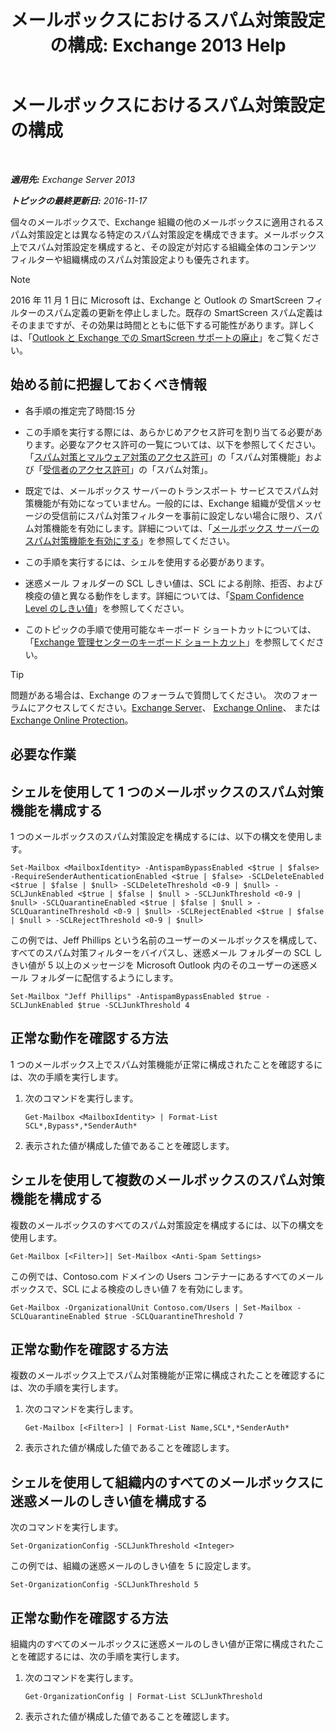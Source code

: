 ﻿---
title: 'メールボックスにおけるスパム対策設定の構成: Exchange 2013 Help'
TOCTitle: メールボックスにおけるスパム対策設定の構成
ms:assetid: 868d7fd8-e817-46ba-9b67-edf2f50b9494
ms:mtpsurl: https://technet.microsoft.com/ja-jp/library/Bb123559(v=EXCHG.150)
ms:contentKeyID: 49896344
ms.date: 04/24/2018
mtps_version: v=EXCHG.150
ms.translationtype: HT
---

# メールボックスにおけるスパム対策設定の構成

 

_**適用先:** Exchange Server 2013_

_**トピックの最終更新日:** 2016-11-17_

個々のメールボックスで、Exchange 組織の他のメールボックスに適用されるスパム対策設定とは異なる特定のスパム対策設定を構成できます。メールボックス上でスパム対策設定を構成すると、その設定が対応する組織全体のコンテンツ フィルターや組織構成のスパム対策設定よりも優先されます。


> [!NOTE]
> 2016 年 11 月 1 日に Microsoft は、Exchange と Outlook の SmartScreen フィルターのスパム定義の更新を停止しました。既存の SmartScreen スパム定義はそのままですが、その効果は時間とともに低下する可能性があります。詳しくは、「<A href="https://go.microsoft.com/fwlink/p/?linkid=835894">Outlook と Exchange での SmartScreen サポートの廃止</A>」をご覧ください。



## 始める前に把握しておくべき情報

  - 各手順の推定完了時間:15 分

  - この手順を実行する際には、あらかじめアクセス許可を割り当てる必要があります。必要なアクセス許可の一覧については、以下を参照してください。「[スパム対策とマルウェア対策のアクセス許可](anti-spam-and-anti-malware-permissions-exchange-2013-help.md)」の「スパム対策機能」および「[受信者のアクセス許可](recipients-permissions-exchange-2013-help.md)」の「スパム対策」。

  - 既定では、メールボックス サーバーのトランスポート サービスでスパム対策機能が有効になっていません。一般的には、Exchange 組織が受信メッセージの受信前にスパム対策フィルターを事前に設定しない場合に限り、スパム対策機能を有効にします。詳細については、「[メールボックス サーバーのスパム対策機能を有効にする](enable-anti-spam-functionality-on-mailbox-servers-exchange-2013-help.md)」を参照してください。

  - この手順を実行するには、シェルを使用する必要があります。

  - 迷惑メール フォルダーの SCL しきい値は、SCL による削除、拒否、および検疫の値と異なる動作をします。詳細については、「[Spam Confidence Level のしきい値](spam-confidence-level-threshold-exchange-2013-help.md)」を参照してください。

  - このトピックの手順で使用可能なキーボード ショートカットについては、「[Exchange 管理センターのキーボード ショートカット](keyboard-shortcuts-in-the-exchange-admin-center-exchange-online-protection-help.md)」を参照してください。


> [!TIP]
> 問題がある場合は、Exchange のフォーラムで質問してください。 次のフォーラムにアクセスしてください。<A href="https://go.microsoft.com/fwlink/p/?linkid=60612">Exchange Server</A>、 <A href="https://go.microsoft.com/fwlink/p/?linkid=267542">Exchange Online</A>、 または <A href="https://go.microsoft.com/fwlink/p/?linkid=285351">Exchange Online Protection</A>。



## 必要な作業

## シェルを使用して 1 つのメールボックスのスパム対策機能を構成する

1 つのメールボックスのスパム対策設定を構成するには、以下の構文を使用します。

    Set-Mailbox <MailboxIdentity> -AntispamBypassEnabled <$true | $false> -RequireSenderAuthenticationEnabled <$true | $false> -SCLDeleteEnabled <$true | $false | $null> -SCLDeleteThreshold <0-9 | $null> -SCLJunkEnabled <$true | $false | $null > -SCLJunkThreshold <0-9 | $null> -SCLQuarantineEnabled <$true | $false | $null > -SCLQuarantineThreshold <0-9 | $null> -SCLRejectEnabled <$true | $false | $null > -SCLRejectThreshold <0-9 | $null>

この例では、Jeff Phillips という名前のユーザーのメールボックスを構成して、すべてのスパム対策フィルターをバイパスし、迷惑メール フォルダーの SCL しきい値が 5 以上のメッセージを Microsoft Outlook 内のそのユーザーの迷惑メール フォルダーに配信するようにします。

    Set-Mailbox "Jeff Phillips" -AntispamBypassEnabled $true -SCLJunkEnabled $true -SCLJunkThreshold 4

## 正常な動作を確認する方法

1 つのメールボックス上でスパム対策機能が正常に構成されたことを確認するには、次の手順を実行します。

1.  次のコマンドを実行します。
    
        Get-Mailbox <MailboxIdentity> | Format-List SCL*,Bypass*,*SenderAuth*

2.  表示された値が構成した値であることを確認します。

## シェルを使用して複数のメールボックスのスパム対策機能を構成する

複数のメールボックスのすべてのスパム対策設定を構成するには、以下の構文を使用します。

    Get-Mailbox [<Filter>]| Set-Mailbox <Anti-Spam Settings>

この例では、Contoso.com ドメインの Users コンテナーにあるすべてのメールボックスで、SCL による検疫のしきい値 7 を有効にします。

    Get-Mailbox -OrganizationalUnit Contoso.com/Users | Set-Mailbox -SCLQuarantineEnabled $true -SCLQuarantineThreshold 7

## 正常な動作を確認する方法

複数のメールボックス上でスパム対策機能が正常に構成されたことを確認するには、次の手順を実行します。

1.  次のコマンドを実行します。
    
        Get-Mailbox [<Filter>] | Format-List Name,SCL*,*SenderAuth*

2.  表示された値が構成した値であることを確認します。

## シェルを使用して組織内のすべてのメールボックスに迷惑メールのしきい値を構成する

次のコマンドを実行します。

    Set-OrganizationConfig -SCLJunkThreshold <Integer>

この例では、組織の迷惑メールのしきい値を 5 に設定します。

    Set-OrganizationConfig -SCLJunkThreshold 5

## 正常な動作を確認する方法

組織内のすべてのメールボックスに迷惑メールのしきい値が正常に構成されたことを確認するには、次の手順を実行します。

1.  次のコマンドを実行します。
    
        Get-OrganizationConfig | Format-List SCLJunkThreshold

2.  表示された値が構成した値であることを確認します。


